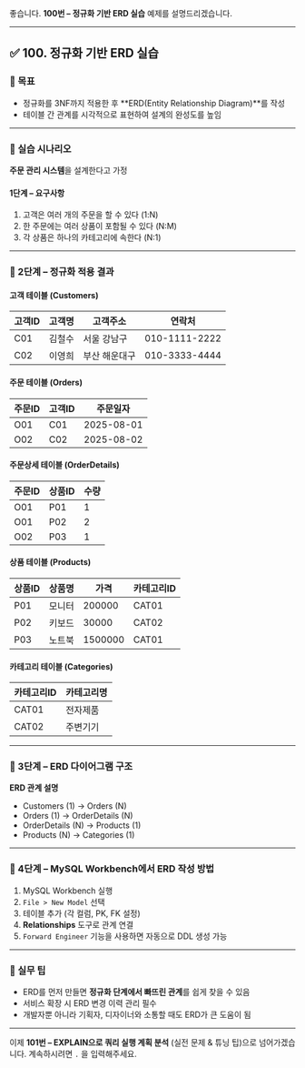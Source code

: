 좋습니다.
**100번 – 정규화 기반 ERD 실습** 예제를 설명드리겠습니다.

---

## ✅ 100. 정규화 기반 ERD 실습

### 📌 목표

* 정규화를 3NF까지 적용한 후 \*\*ERD(Entity Relationship Diagram)\*\*를 작성
* 테이블 간 관계를 시각적으로 표현하여 설계의 완성도를 높임

---

### 📄 실습 시나리오

**주문 관리 시스템**을 설계한다고 가정

#### 1단계 – 요구사항

1. 고객은 여러 개의 주문을 할 수 있다 (1\:N)
2. 한 주문에는 여러 상품이 포함될 수 있다 (N\:M)
3. 각 상품은 하나의 카테고리에 속한다 (N:1)

---

### 📄 2단계 – 정규화 적용 결과

#### 고객 테이블 (Customers)

| 고객ID | 고객명 | 고객주소    | 연락처           |
| ---- | --- | ------- | ------------- |
| C01  | 김철수 | 서울 강남구  | 010-1111-2222 |
| C02  | 이영희 | 부산 해운대구 | 010-3333-4444 |

#### 주문 테이블 (Orders)

| 주문ID | 고객ID | 주문일자       |
| ---- | ---- | ---------- |
| O01  | C01  | 2025-08-01 |
| O02  | C02  | 2025-08-02 |

#### 주문상세 테이블 (OrderDetails)

| 주문ID | 상품ID | 수량 |
| ---- | ---- | -- |
| O01  | P01  | 1  |
| O01  | P02  | 2  |
| O02  | P03  | 1  |

#### 상품 테이블 (Products)

| 상품ID | 상품명 | 가격      | 카테고리ID |
| ---- | --- | ------- | ------ |
| P01  | 모니터 | 200000  | CAT01  |
| P02  | 키보드 | 30000   | CAT02  |
| P03  | 노트북 | 1500000 | CAT01  |

#### 카테고리 테이블 (Categories)

| 카테고리ID | 카테고리명 |
| ------ | ----- |
| CAT01  | 전자제품  |
| CAT02  | 주변기기  |

---

### 📄 3단계 – ERD 다이어그램 구조

**ERD 관계 설명**

* Customers (1) → Orders (N)
* Orders (1) → OrderDetails (N)
* OrderDetails (N) → Products (1)
* Products (N) → Categories (1)

---

### 📄 4단계 – MySQL Workbench에서 ERD 작성 방법

1. MySQL Workbench 실행
2. `File > New Model` 선택
3. 테이블 추가 (각 컬럼, PK, FK 설정)
4. **Relationships** 도구로 관계 연결
5. `Forward Engineer` 기능을 사용하면 자동으로 DDL 생성 가능

---

### 🧠 실무 팁

* ERD를 먼저 만들면 **정규화 단계에서 빠뜨린 관계**를 쉽게 찾을 수 있음
* 서비스 확장 시 ERD 변경 이력 관리 필수
* 개발자뿐 아니라 기획자, 디자이너와 소통할 때도 ERD가 큰 도움이 됨

---

이제 **101번 – EXPLAIN으로 쿼리 실행 계획 분석** (실전 문제 & 튜닝 팁)으로 넘어가겠습니다.
계속하시려면 `.` 을 입력해주세요.
